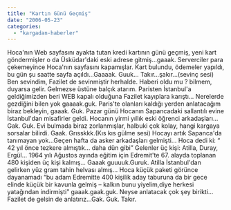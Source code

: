 ```yaml
---
title: "Kartın Günü Geçmiş"
date: "2006-05-23"
categories: 
  - "kargadan-haberler"
---
```


Hoca'nın Web sayfasını ayakta tutan kredi kartının günü geçmiş, yeni kart göndermişler o da Üsküdar'daki eski adrese gitmiş...gaaak. Serverciler para çekemeyince Hoca'nın sayfasını kapamışlar. Kart bulundu, ödemeler yapıldı, bu gün şu saatte sayfa açıldı...Gaaaak. Guuk... Takır...şakır...(sevinç sesi) Ben sevindim, Fazilet de sevinmiştir herhalde. Haberi oldu mu ? bilmem, duyarsa gelir. Gelmezse üstüne balçık atarım. Paristen İstanbul'a geldiğimizden beri WEB kapalı olduğuna Fazilet kayıplara karıştı... Nerelerde gezdiğini bilen yok gaaaak.guk. Paris'te olanları kaldığı yerden anlatacağım biraz bekleyin, gaaak. Guk. Pazar günü Hocanın Sapancadaki sallantılı evine İstanbul'dan misafirler geldi. Hocanın yirmi yıllık eski öğrenci arkadaşları... Gak. Guk. Evi bulmada biraz zorlanmışlar, halbuki çok kolay, hangi kargaya sorsalar bilirdi. Gaak. Grısskkk.(Kıs kıs gülme sesi) Hocayı artık Sapanca'da tanımayan yok...Geçen hafta da asker arkadaşları gelmişti... Hoca dedi ki: “ 42 yıl önce tezkere almıştık... daha dün gibi” Gelenler üç kişi: Atilla, Duray, Ergül... 1964 yılı Ağustos ayında eğitim için Edremit'te 67. alayda toplanan 480 kişiden üç kişi kalmış... Gaaak guuuuk.Guruk. Atilla İstanbul'dan gelirken yüz gram tahin helvası almış... Hoca küçük paketi görünce dayanamadı “bu adam Edremitte 400 kişilik aday taburuna da bir gece elinde küçük bir kavunla gelmiş – kalkın bunu yiyelim,diye herkesi yatağından indirmişti” gaaak.gaak.guk. Neyse anlatacak çok şey birikti... Fazilet de gelsin de anlatırız...Gak. Guk. Takır.
